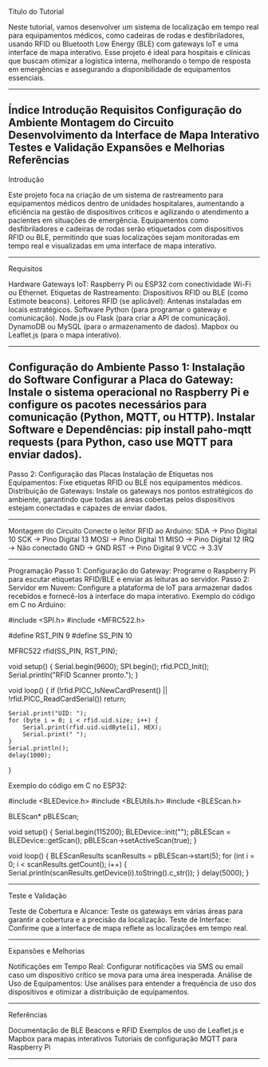 Título do Tutorial

Neste tutorial, vamos desenvolver um sistema de localização em tempo real para equipamentos médicos, como cadeiras de rodas e desfibriladores, usando RFID ou Bluetooth Low Energy (BLE) com gateways IoT e uma interface de mapa interativo. Esse projeto é ideal para hospitais e clínicas que buscam otimizar a logística interna, melhorando o tempo de resposta em emergências e assegurando a disponibilidade de equipamentos essenciais.

---

Índice
Introdução
Requisitos
Configuração do Ambiente
Montagem do Circuito
Desenvolvimento da Interface de Mapa Interativo
Testes e Validação
Expansões e Melhorias
Referências
---


Introdução

Este projeto foca na criação de um sistema de rastreamento para equipamentos médicos dentro de unidades hospitalares, aumentando a eficiência na gestão de dispositivos críticos e agilizando o atendimento a pacientes em situações de emergência. Equipamentos como desfibriladores e cadeiras de rodas serão etiquetados com dispositivos RFID ou BLE, permitindo que suas localizações sejam monitoradas em tempo real e visualizadas em uma interface de mapa interativo.

---

Requisitos

Hardware
Gateways IoT: Raspberry Pi ou ESP32 com conectividade Wi-Fi ou Ethernet.
Etiquetas de Rastreamento: Dispositivos RFID ou BLE (como Estimote beacons).
Leitores RFID (se aplicável): Antenas instaladas em locais estratégicos.
Software
Python (para programar o gateway e comunicação).
Node.js ou Flask (para criar a API de comunicação).
DynamoDB ou MySQL (para o armazenamento de dados).
Mapbox ou Leaflet.js (para o mapa interativo).


---

Configuração do Ambiente
Passo 1: Instalação do Software
Configurar a Placa do Gateway: Instale o sistema operacional no Raspberry Pi e configure os pacotes necessários para comunicação (Python, MQTT, ou HTTP).
Instalar Software e Dependências:
pip install paho-mqtt requests (para Python, caso use MQTT para enviar dados).
---
Passo 2: Configuração das Placas
Instalação de Etiquetas nos Equipamentos: Fixe etiquetas RFID ou BLE nos equipamentos médicos.
Distribuição de Gateways: Instale os gateways nos pontos estratégicos do ambiente, garantindo que todas as áreas cobertas pelos dispositivos estejam conectadas e capazes de enviar dados.

---

Montagem do Circuito
Conecte o leitor RFID ao Arduino:
SDA → Pino Digital 10
SCK → Pino Digital 13
MOSI → Pino Digital 11
MISO → Pino Digital 12
IRQ → Não conectado
GND → GND
RST → Pino Digital 9
VCC → 3.3V

---
Programação
Passo 1: Configuração do Gateway: 
Programe o Raspberry Pi para escutar etiquetas RFID/BLE e enviar as leituras ao servidor.
Passo 2: Servidor em Nuvem: 
Configure a plataforma de IoT para armazenar dados recebidos e fornecê-los à interface do mapa interativo.
Exemplo do código em C no Arduino:

#include <SPI.h>
#include <MFRC522.h>

#define RST_PIN 9
#define SS_PIN 10

MFRC522 rfid(SS_PIN, RST_PIN);

void setup() {
    Serial.begin(9600);
    SPI.begin();
    rfid.PCD_Init();
    Serial.println("RFID Scanner pronto.");
}

void loop() {
    if (!rfid.PICC_IsNewCardPresent() || !rfid.PICC_ReadCardSerial())
        return;

    Serial.print("UID: ");
    for (byte i = 0; i < rfid.uid.size; i++) {
        Serial.print(rfid.uid.uidByte[i], HEX);
        Serial.print(" ");
    }
    Serial.println();
    delay(1000);
}

Exemplo do código em C no ESP32:

#include <BLEDevice.h>
#include <BLEUtils.h>
#include <BLEScan.h>

BLEScan* pBLEScan;

void setup() {
    Serial.begin(115200);
    BLEDevice::init("");
    pBLEScan = BLEDevice::getScan();
    pBLEScan->setActiveScan(true);
}

void loop() {
    BLEScanResults scanResults = pBLEScan->start(5);
    for (int i = 0; i < scanResults.getCount(); i++) {
        Serial.println(scanResults.getDevice(i).toString().c_str());
    }
    delay(5000);
}


---

Teste e Validação


Teste de Cobertura e Alcance: Teste os gateways em várias áreas para garantir a cobertura e a precisão da localização.
Teste de Interface: Confirme que a interface de mapa reflete as localizações em tempo real.

---

Expansões e Melhorias


Notificações em Tempo Real: Configurar notificações via SMS ou email caso um dispositivo crítico se mova para uma área inesperada.
Análise de Uso de Equipamentos: Use análises para entender a frequência de uso dos dispositivos e otimizar a distribuição de equipamentos.


---

Referências

Documentação de BLE Beacons e RFID
Exemplos de uso de Leaflet.js e Mapbox para mapas interativos
Tutoriais de configuração MQTT para Raspberry Pi

---

